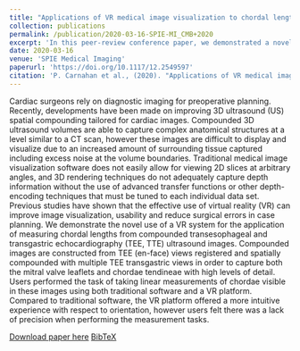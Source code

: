 ```yaml
---
title: "Applications of VR medical image visualization to chordal length measurements for cardiac procedures"
collection: publications
permalink: /publication/2020-03-16-SPIE-MI_CMB+2020
excerpt: 'In this peer-review conference paper, we demonstrated a novel use of a virtual-reality system to improve image visualization, usability and reduces surgical errors in case planning.'
date: 2020-03-16
venue: 'SPIE Medical Imaging'
paperurl: 'https://doi.org/10.1117/12.2549597'
citation: 'P. Carnahan et al., (2020). "Applications of VR medical image visualization to chordal length measurements for cardiac procedures"; in <i>SPIE Medical Imaging: Image-Guided Procedures, Robotic Interventions, and Modeling</i>, 1131528, pp. 578-584.'
---
```


Cardiac surgeons rely on diagnostic imaging for preoperative planning. Recently, developments have been made on improving 3D ultrasound (US) spatial compounding tailored for cardiac images. Compounded 3D ultrasound volumes are able to capture complex anatomical structures at a level similar to a CT scan, however these images are difficult to display and visualize due to an increased amount of surrounding tissue captured including excess noise at the volume boundaries. Traditional medical image visualization software does not easily allow for viewing 2D slices at arbitrary angles, and 3D rendering techniques do not adequately capture depth information without the use of advanced transfer functions or other depth-encoding techniques that must be tuned to each individual data set. Previous studies have shown that the effective use of virtual reality (VR) can improve image visualization, usability and reduce surgical errors in case planning. We demonstrate the novel use of a VR system for the application of measuring chordal lengths from compounded transesophageal and transgastric echocardiography (TEE, TTE) ultrasound images. Compounded images are constructed from TEE (en-face) views registered and spatially compounded with multiple TEE transgastric views in order to capture both the mitral valve leaflets and chordae tendineae with high levels of detail. Users performed the task of taking linear measurements of chordae visible in these images using both traditional software and a VR platform. Compared to traditional software, the VR platform offered a more intuitive experience with respect to orientation, however users felt there was a lack of precision when performing the measurement tasks.

[Download paper here](https://doi.org/10.1117/12.2549597) [BibTeX](./../files/bibtex/CMB+2020.bib)